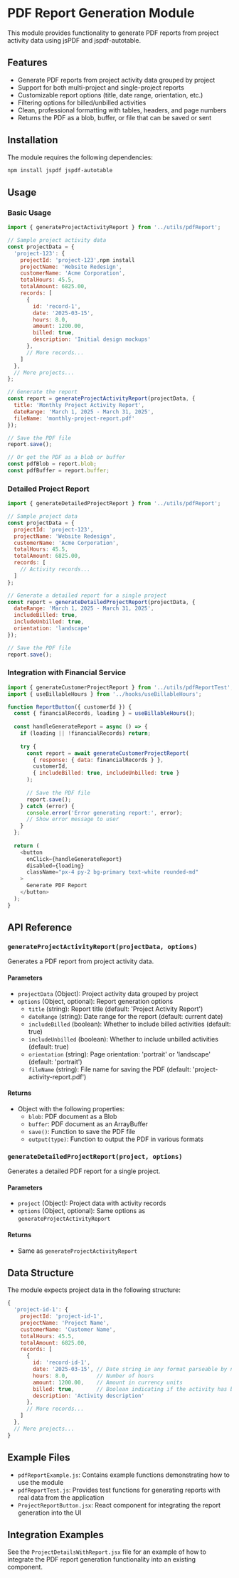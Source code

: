 # PDF Report Generation Module

This module provides functionality to generate PDF reports from project activity data using jsPDF and jspdf-autotable.

## Features

- Generate PDF reports from project activity data grouped by project
- Support for both multi-project and single-project reports
- Customizable report options (title, date range, orientation, etc.)
- Filtering options for billed/unbilled activities
- Clean, professional formatting with tables, headers, and page numbers
- Returns the PDF as a blob, buffer, or file that can be saved or sent

## Installation

The module requires the following dependencies:

```bash
npm install jspdf jspdf-autotable
```

## Usage

### Basic Usage

```javascript
import { generateProjectActivityReport } from '../utils/pdfReport';

// Sample project activity data
const projectData = {
  'project-123': {
    projectId: 'project-123',npm install
    projectName: 'Website Redesign',
    customerName: 'Acme Corporation',
    totalHours: 45.5,
    totalAmount: 6825.00,
    records: [
      {
        id: 'record-1',
        date: '2025-03-15',
        hours: 8.0,
        amount: 1200.00,
        billed: true,
        description: 'Initial design mockups'
      },
      // More records...
    ]
  },
  // More projects...
};

// Generate the report
const report = generateProjectActivityReport(projectData, {
  title: 'Monthly Project Activity Report',
  dateRange: 'March 1, 2025 - March 31, 2025',
  fileName: 'monthly-project-report.pdf'
});

// Save the PDF file
report.save();

// Or get the PDF as a blob or buffer
const pdfBlob = report.blob;
const pdfBuffer = report.buffer;
```

### Detailed Project Report

```javascript
import { generateDetailedProjectReport } from '../utils/pdfReport';

// Sample project data
const projectData = {
  projectId: 'project-123',
  projectName: 'Website Redesign',
  customerName: 'Acme Corporation',
  totalHours: 45.5,
  totalAmount: 6825.00,
  records: [
    // Activity records...
  ]
};

// Generate a detailed report for a single project
const report = generateDetailedProjectReport(projectData, {
  dateRange: 'March 1, 2025 - March 31, 2025',
  includeBilled: true,
  includeUnbilled: true,
  orientation: 'landscape'
});

// Save the PDF file
report.save();
```

### Integration with Financial Service

```javascript
import { generateCustomerProjectReport } from '../utils/pdfReportTest';
import { useBillableHours } from '../hooks/useBillableHours';

function ReportButton({ customerId }) {
  const { financialRecords, loading } = useBillableHours();
  
  const handleGenerateReport = async () => {
    if (loading || !financialRecords) return;
    
    try {
      const report = await generateCustomerProjectReport(
        { response: { data: financialRecords } },
        customerId,
        { includeBilled: true, includeUnbilled: true }
      );
      
      // Save the PDF file
      report.save();
    } catch (error) {
      console.error('Error generating report:', error);
      // Show error message to user
    }
  };
  
  return (
    <button 
      onClick={handleGenerateReport}
      disabled={loading}
      className="px-4 py-2 bg-primary text-white rounded-md"
    >
      Generate PDF Report
    </button>
  );
}
```

## API Reference

### `generateProjectActivityReport(projectData, options)`

Generates a PDF report from project activity data.

#### Parameters

- `projectData` (Object): Project activity data grouped by project
- `options` (Object, optional): Report generation options
  - `title` (string): Report title (default: 'Project Activity Report')
  - `dateRange` (string): Date range for the report (default: current date)
  - `includeBilled` (boolean): Whether to include billed activities (default: true)
  - `includeUnbilled` (boolean): Whether to include unbilled activities (default: true)
  - `orientation` (string): Page orientation: 'portrait' or 'landscape' (default: 'portrait')
  - `fileName` (string): File name for saving the PDF (default: 'project-activity-report.pdf')

#### Returns

- Object with the following properties:
  - `blob`: PDF document as a Blob
  - `buffer`: PDF document as an ArrayBuffer
  - `save()`: Function to save the PDF file
  - `output(type)`: Function to output the PDF in various formats

### `generateDetailedProjectReport(project, options)`

Generates a detailed PDF report for a single project.

#### Parameters

- `project` (Object): Project data with activity records
- `options` (Object, optional): Same options as `generateProjectActivityReport`

#### Returns

- Same as `generateProjectActivityReport`

## Data Structure

The module expects project data in the following structure:

```javascript
{
  'project-id-1': {
    projectId: 'project-id-1',
    projectName: 'Project Name',
    customerName: 'Customer Name',
    totalHours: 45.5,
    totalAmount: 6825.00,
    records: [
      {
        id: 'record-id-1',
        date: '2025-03-15', // Date string in any format parseable by new Date()
        hours: 8.0,         // Number of hours
        amount: 1200.00,    // Amount in currency units
        billed: true,       // Boolean indicating if the activity has been billed
        description: 'Activity description'
      },
      // More records...
    ]
  },
  // More projects...
}
```

## Example Files

- `pdfReportExample.js`: Contains example functions demonstrating how to use the module
- `pdfReportTest.js`: Provides test functions for generating reports with real data from the application
- `ProjectReportButton.jsx`: React component for integrating the report generation into the UI

## Integration Examples

See the `ProjectDetailsWithReport.jsx` file for an example of how to integrate the PDF report generation functionality into an existing component.